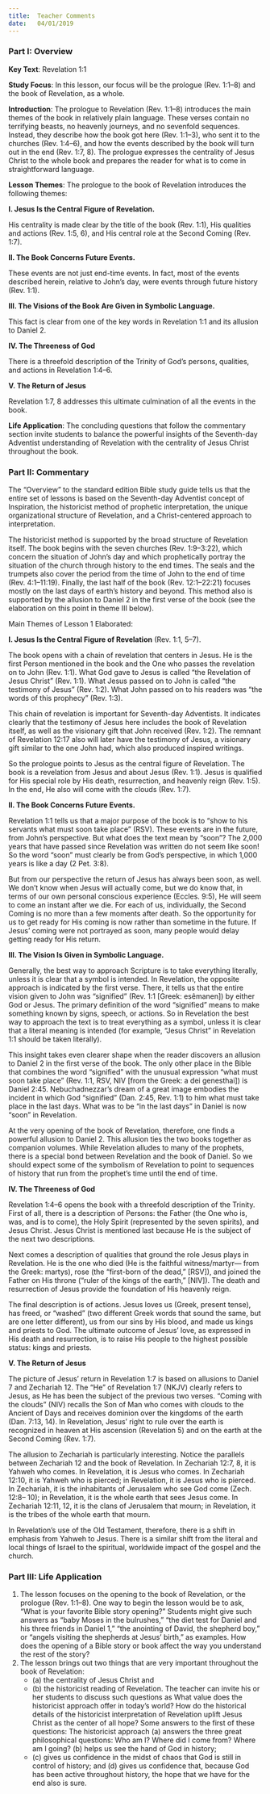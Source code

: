 ```yaml
---
title:  Teacher Comments
date:   04/01/2019
---
```


### Part I: Overview 

**Key Text**: Revelation 1:1 

**Study Focus**: In this lesson, our focus will be the prologue (Rev. 1:1–8) and the book of Revelation, as a whole. 

**Introduction**: The prologue to Revelation (Rev. 1:1–8) introduces the main themes of the book in relatively plain language. These verses contain no terrifying beasts, no heavenly journeys, and no sevenfold sequences. Instead, they describe how the book got here (Rev. 1:1–3), who sent it to the churches (Rev. 1:4–6), and how the events described by the book will turn out in the end (Rev. 1:7, 8). The prologue expresses the centrality of Jesus Christ to the whole book and prepares the reader for what is to come in straightforward language. 

**Lesson Themes**: The prologue to the book of Revelation introduces the following themes: 

**I. Jesus Is the Central Figure of Revelation.** 

His centrality is made clear by the title of the book (Rev. 1:1), His qualities and actions (Rev. 1:5, 6), and His central role at the Second Coming (Rev. 1:7). 

**II. The Book Concerns Future Events.** 

These events are not just end-time events. In fact, most of the events described herein, relative to John’s day, were events through future history (Rev. 1:1). 

**III. The Visions of the Book Are Given in Symbolic Language.** 

This fact is clear from one of the key words in Revelation 1:1 and its allusion to Daniel 2. 

**IV. The Threeness of God** 

There is a threefold description of the Trinity of God’s persons, qualities, and actions in Revelation 1:4–6. 

**V. The Return of Jesus** 

Revelation 1:7, 8 addresses this ultimate culmination of all the events in the book. 

**Life Application**: The concluding questions that follow the commentary section invite students to balance the powerful insights of the Seventh-day Adventist understanding of Revelation with the centrality of Jesus Christ throughout the book. 

### Part II: Commentary 

The “Overview” to the standard edition Bible study guide tells us that the entire set of lessons is based on the Seventh-day Adventist concept of Inspiration, the historicist method of prophetic interpretation, the unique organizational structure of Revelation, and a Christ-centered approach to interpretation. 

The historicist method is supported by the broad structure of Revelation itself. The book begins with the seven churches (Rev. 1:9–3:22), which concern the situation of John’s day and which prophetically portray the situation of the church through history to the end times. The seals and the trumpets also cover the period from the time of John to the end of time (Rev. 4:1–11:19). Finally, the last half of the book (Rev. 12:1–22:21) focuses mostly on the last days of earth’s history and beyond. This method also is supported by the allusion to Daniel 2 in the first verse of the book (see the elaboration on this point in theme III below). 

Main Themes of Lesson 1 Elaborated: 

**I. Jesus Is the Central Figure of Revelation** (Rev. 1:1, 5–7). 

The book opens with a chain of revelation that centers in Jesus. He is the first Person mentioned in the book and the One who passes the revelation on to John (Rev. 1:1). What God gave to Jesus is called “the Revelation of Jesus Christ” (Rev. 1:1). What Jesus passed on to John is called “the testimony of Jesus” (Rev. 1:2). What John passed on to his readers was “the words of this prophecy” (Rev. 1:3). 

This chain of revelation is important for Seventh-day Adventists. It indicates clearly that the testimony of Jesus here includes the book of Revelation itself, as well as the visionary gift that John received (Rev. 1:2). The remnant of Revelation 12:17 also will later have the testimony of Jesus, a visionary gift similar to the one John had, which also produced inspired writings. 

So the prologue points to Jesus as the central figure of Revelation. The book is a revelation from Jesus and about Jesus (Rev. 1:1). Jesus is qualified for His special role by His death, resurrection, and heavenly reign (Rev. 1:5). In the end, He also will come with the clouds (Rev. 1:7). 

**II. The Book Concerns Future Events.** 

Revelation 1:1 tells us that a major purpose of the book is to “show to his servants what must soon take place” (RSV). These events are in the future, from John’s perspective. But what does the text mean by “soon”? The 2,000 years that have passed since Revelation was written do not seem like soon! So the word “soon” must clearly be from God’s perspective, in which 1,000 years is like a day (2 Pet. 3:8). 

But from our perspective the return of Jesus has always been soon, as well. We don’t know when Jesus will actually come, but we do know that, in terms of our own personal conscious experience (Eccles. 9:5), He will seem to come an instant after we die. For each of us, individually, the Second Coming is no more than a few moments after death. So the opportunity for us to get ready for His coming is now rather than sometime in the future. If Jesus’ coming were not portrayed as soon, many people would delay getting ready for His return. 

**III. The Vision Is Given in Symbolic Language.** 

Generally, the best way to approach Scripture is to take everything literally, unless it is clear that a symbol is intended. In Revelation, the opposite approach is indicated by the first verse. There, it tells us that the entire vision given to John was “signified” (Rev. 1:1 [Greek: esêmanen]) by either God or Jesus. The primary definition of the word “signified” means to make something known by signs, speech, or actions. So in Revelation the best way to approach the text is to treat everything as a symbol, unless it is clear that a literal meaning is intended (for example, “Jesus Christ” in Revelation 1:1 should be taken literally). 

This insight takes even clearer shape when the reader discovers an allusion to Daniel 2 in the first verse of the book. The only other place in the Bible that combines the word “signified” with the unusual expression “what must soon take place” (Rev. 1:1, RSV, NIV [from the Greek: a dei genesthai]) is Daniel 2:45. Nebuchadnezzar’s dream of a great image embodies the incident in which God “signified” (Dan. 2:45, Rev. 1:1) to him what must take place in the last days. What was to be “in the last days” in Daniel is now “soon” in Revelation. 

At the very opening of the book of Revelation, therefore, one finds a powerful allusion to Daniel 2. This allusion ties the two books together as companion volumes. While Revelation alludes to many of the prophets, there is a special bond between Revelation and the book of Daniel. So we should expect some of the symbolism of Revelation to point to sequences of history that run from the prophet’s time until the end of time. 

**IV. The Threeness of God** 

Revelation 1:4–6 opens the book with a threefold description of the Trinity. First of all, there is a description of Persons: the Father (the One who is, was, and is to come), the Holy Spirit (represented by the seven spirits), and Jesus Christ. Jesus Christ is mentioned last because He is the subject of the next two descriptions. 

Next comes a description of qualities that ground the role Jesus plays in Revelation. He is the one who died (He is the faithful witness/martyr— from the Greek: martys), rose (the “first-born of the dead,” [RSV]), and joined the Father on His throne (“ruler of the kings of the earth,” [NIV]). The death and resurrection of Jesus provide the foundation of His heavenly reign. 

The final description is of actions. Jesus loves us (Greek, present tense), has freed, or “washed” (two different Greek words that sound the same, but are one letter different), us from our sins by His blood, and made us kings and priests to God. The ultimate outcome of Jesus’ love, as expressed in His death and resurrection, is to raise His people to the highest possible status: kings and priests. 

**V. The Return of Jesus** 

The picture of Jesus’ return in Revelation 1:7 is based on allusions to Daniel 7 and Zechariah 12. The “He” of Revelation 1:7 (NKJV) clearly refers to Jesus, as He has been the subject of the previous two verses. “Coming with the clouds” (NIV) recalls the Son of Man who comes with clouds to the Ancient of Days and receives dominion over the kingdoms of the earth (Dan. 7:13, 14). In Revelation, Jesus’ right to rule over the earth is recognized in heaven at His ascension (Revelation 5) and on the earth at the Second Coming (Rev. 1:7). 

The allusion to Zechariah is particularly interesting. Notice the parallels between Zechariah 12 and the book of Revelation. In Zechariah 12:7, 8, it is Yahweh who comes. In Revelation, it is Jesus who comes. In Zechariah 12:10, it is Yahweh who is pierced; in Revelation, it is Jesus who is pierced. In Zechariah, it is the inhabitants of Jerusalem who see God come (Zech. 12:8– 10); in Revelation, it is the whole earth that sees Jesus come. In Zechariah 12:11, 12, it is the clans of Jerusalem that mourn; in Revelation, it is the tribes of the whole earth that mourn. 

In Revelation’s use of the Old Testament, therefore, there is a shift in emphasis from Yahweh to Jesus. There is a similar shift from the literal and local things of Israel to the spiritual, worldwide impact of the gospel and the church. 

### Part III: Life Application 

1. The lesson focuses on the opening to the book of Revelation, or the prologue (Rev. 1:1–8). One way to begin the lesson would be to ask, “What is your favorite Bible story opening?” Students might give such answers as “baby Moses in the bulrushes,” “the diet test for Daniel and his three friends in Daniel 1,” “the anointing of David, the shepherd boy,” or “angels visiting the shepherds at Jesus’ birth,” as examples. How does the opening of a Bible story or book affect the way you understand the rest of the story? 
2. The lesson brings out two things that are very important throughout the book of Revelation:
	- (a) the centrality of Jesus Christ and 
	- (b) the historicist reading of Revelation. The teacher can invite his or her students to discuss such questions as What value does the historicist approach offer in today’s world? How do the historical details of the historicist interpretation of Revelation uplift Jesus Christ as the center of all hope? Some answers to the first of these questions: The historicist approach (a) answers the three great philosophical questions: Who am I? Where did I come from? Where am I going? (b) helps us see the hand of God in history; 
	- (c) gives us confidence in the midst of chaos that God is still in control of history; and (d) gives us confidence that, because God has been active throughout history, the hope that we have for the end also is sure. 